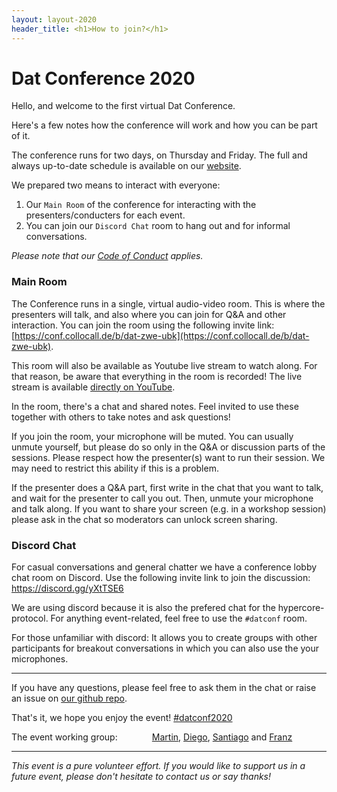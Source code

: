 ```yaml
---
layout: layout-2020
header_title: <h1>How to join?</h1>
---
```


# Dat Conference 2020


Hello, and welcome to the first virtual Dat Conference.

Here's a few notes how the conference will work and how you can be part of it.

The conference runs for two days, on Thursday and Friday. The full and always up-to-date schedule is available on our [website](https://events.dat.foundation/2020/schedule/).

We prepared two means to interact with everyone:

1. Our `Main Room` of the conference for interacting with the presenters/conducters for each event. 
2. You can join our `Discord Chat` room to hang out and for informal conversations.

_Please note that our [Code of Conduct](https://events.dat.foundation/2020/coc/) applies._

### Main Room

The Conference runs in a single, virtual audio-video room. This is where the presenters will talk, and also where you can join for Q&A and other interaction. You can join the room using the following invite link: [https://conf.collocall.de/b/dat-zwe-ubk](https://conf.collocall.de/b/dat-zwe-ubk).

This room will also be available as Youtube live stream to watch along. For that reason, be aware that everything in the room is recorded! The live stream is available [directly on YouTube](https://www.youtube.com/watch?v=Cm9fwxnXg9k&list=PL7sG5SCUNyeYx8wnfMOUpsh7rM_g0w_cu).

In the room, there's a chat and shared notes. Feel invited to use these together with others to take notes and ask questions!

If you join the room, your microphone will be muted. You can usually unmute yourself, but please do so only in the Q&A or discussion parts of the sessions. Please respect how the presenter(s) want to run their session. We may need to restrict this ability if this is a problem.

If the presenter does a Q&A part, first write in the chat that you want to talk, and wait for the presenter to call you out. Then, unmute your microphone and talk along. If you want to share your screen (e.g. in a workshop session) please ask in the chat so moderators can unlock screen sharing.


### Discord Chat

For casual conversations and general chatter we have a conference lobby chat room on Discord. Use the following invite link to join the discussion: https://discord.gg/yXtTSE6

We are using discord because it is also the prefered chat for the hypercore-protocol. For anything event-related, feel free to use the `#datconf` room.

For those unfamiliar with discord: It allows you to create groups with other participants for breakout conversations in which you can also use the your microphones.

---

If you have any questions, please feel free to ask them in the chat or raise an issue on [our github repo](https://github.com/datproject/public-events/issues/new).

That's it, we hope you enjoy the event! [#datconf2020](https://twitter.com/hashtag/datconf2020)

The event working group:
&nbsp;&nbsp;&nbsp;&nbsp;&nbsp;&nbsp;&nbsp;&nbsp;&nbsp;&nbsp;&nbsp;&nbsp;&nbsp;[Martin](https://discordapp.com/users/531578097737400330), [Diego](https://discordapp.com/users/600743789652344834), [Santiago](https://discordapp.com/users/401800351671386113) and [Franz](https://discordapp.com/users/458255921752047616)

---

_This event is a pure volunteer effort. If you would like to support us in a future event, please don't hesitate to contact us or say thanks!_
